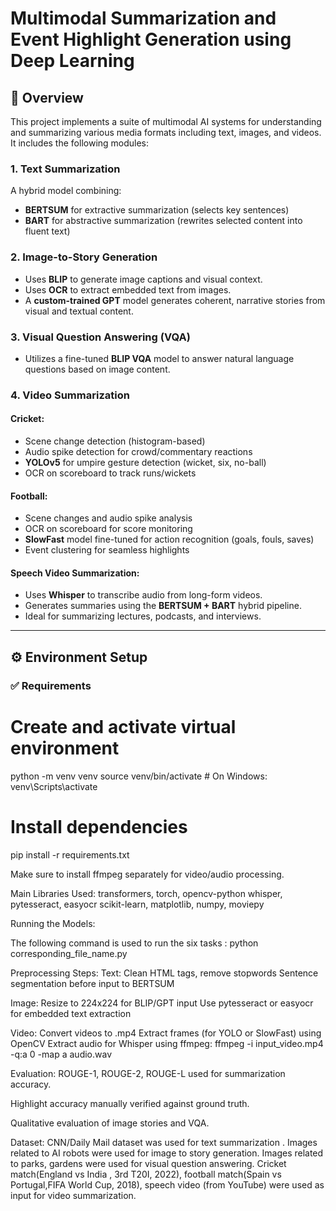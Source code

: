 #  Multimodal Summarization and Event Highlight Generation using Deep Learning

## 📘 Overview

This project implements a suite of multimodal AI systems for understanding and summarizing various media formats including text, images, and videos. It includes the following modules:

### 1. **Text Summarization**
A hybrid model combining:
- **BERTSUM** for extractive summarization (selects key sentences)
- **BART** for abstractive summarization (rewrites selected content into fluent text)

### 2. **Image-to-Story Generation**
- Uses **BLIP** to generate image captions and visual context.
- Uses **OCR** to extract embedded text from images.
- A **custom-trained GPT** model generates coherent, narrative stories from visual and textual content.

### 3. **Visual Question Answering (VQA)**
- Utilizes a fine-tuned **BLIP VQA** model to answer natural language questions based on image content.

### 4. **Video Summarization**
#### Cricket:
- Scene change detection (histogram-based)
- Audio spike detection for crowd/commentary reactions
- **YOLOv5** for umpire gesture detection (wicket, six, no-ball)
- OCR on scoreboard to track runs/wickets

#### Football:
- Scene changes and audio spike analysis
- OCR on scoreboard for score monitoring
- **SlowFast** model fine-tuned for action recognition (goals, fouls, saves)
- Event clustering for seamless highlights

#### Speech Video Summarization:
- Uses **Whisper** to transcribe audio from long-form videos.
- Generates summaries using the **BERTSUM + BART** hybrid pipeline.
- Ideal for summarizing lectures, podcasts, and interviews.

---

## ⚙️ Environment Setup

### ✅ Requirements

# Create and activate virtual environment
python -m venv venv
source venv/bin/activate   # On Windows: venv\Scripts\activate

# Install dependencies
pip install -r requirements.txt

Make sure to install ffmpeg separately for video/audio processing.

 Main Libraries Used:
transformers, torch, opencv-python
whisper, pytesseract, easyocr
scikit-learn, matplotlib, numpy, moviepy

Running the Models:

The following command is used to run the six tasks :
python corresponding_file_name.py

Preprocessing Steps:
Text:
Clean HTML tags, remove stopwords
Sentence segmentation before input to BERTSUM

Image:
Resize to 224x224 for BLIP/GPT input
Use pytesseract or easyocr for embedded text extraction

 Video:
Convert videos to .mp4
Extract frames (for YOLO or SlowFast) using OpenCV
Extract audio for Whisper using ffmpeg:
ffmpeg -i input_video.mp4 -q:a 0 -map a audio.wav

 Evaluation:
ROUGE-1, ROUGE-2, ROUGE-L used for summarization accuracy.

Highlight accuracy manually verified against ground truth.

Qualitative evaluation of image stories and VQA.

Dataset:
CNN/Daily Mail dataset was used for text summarization . Images related to AI robots were used for image to story generation. Images related to parks, gardens were used for visual question answering. Cricket match(England vs India , 3rd T20I, 2022), football match(Spain vs Portugal,FIFA World Cup, 2018), speech video (from YouTube) were used as input for video summarization.




